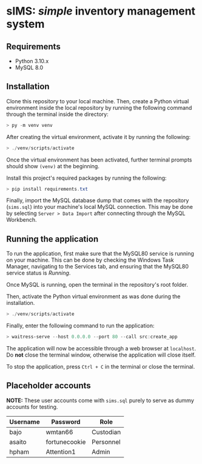 # sIMS: *simple* inventory management system

## Requirements
* Python 3.10.x
* MySQL 8.0

## Installation
Clone this repository to your local machine. Then, create a Python virtual environment inside the local repository by running the following command through the terminal inside the directory:
```powershell
> py -m venv venv
```

After creating the virtual environment, activate it by running the following:
```powershell
> ./venv/scripts/activate
```
Once the virtual environment has been activated, further terminal prompts should show `(venv)` at the beginning.

Install this project's required packages by running the following:
```powershell
> pip install requirements.txt
```

Finally, import the MySQL database dump that comes with the repository (`sims.sql`) into your machine's local MySQL connection. This may be done by selecting `Server > Data Import` after connecting through the MySQL Workbench.

## Running the application
To run the application, first make sure that the MySQL80 service is running on your machine. This can be done by checking the Windows Task Manager, navigating to the Services tab, and ensuring that the MySQL80 service status is *Running*.

Once MySQL is running, open the terminal in the repository's root folder.

Then, activate the Python virtual environment as was done during the installation.
```powershell
> ./venv/scripts/activate
```

Finally, enter the following command to run the application:
```powershell
> waitress-serve --host 0.0.0.0 --port 80 --call src:create_app
```

The application will now be accessible through a web browser at `localhost`. Do **not** close the terminal window, otherwise the application will close itself.

To stop the application, press `Ctrl + C` in the terminal or close the terminal.

## Placeholder accounts
**NOTE:** These user accounts come with `sims.sql` purely to serve as dummy accounts for testing.

| Username | Password      | Role      |
| -------- | ------------- | --------- |
| bajo     | wmtan66       | Custodian |
| asaito   | fortunecookie | Personnel |
| hpham    | Attention1    | Admin     |
